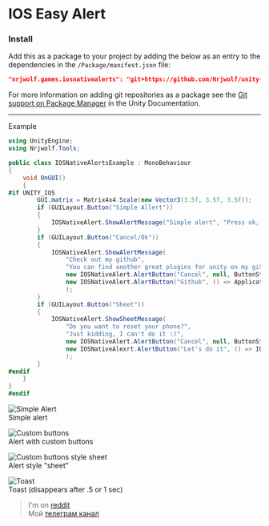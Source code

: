 # IOS Easy Alert

### Install

Add this as a package to your project by adding the below as an entry to the dependencies in the `/Package/manifest.json` file:

```json
"nrjwolf.games.iosnativealerts": "git+https://github.com/Nrjwolf/unity-ios-easy-native-alert" 
```
For more information on adding git repositories as a package see the [Git support on Package Manager](https://docs.unity3d.com/Manual/upm-git.html) in the Unity Documentation.

---

Example
``` c#
using UnityEngine;
using Nrjwolf.Tools;

public class IOSNativeAlertsExample : MonoBehaviour
{
    void OnGUI()
    {
#if UNITY_IOS 
        GUI.matrix = Matrix4x4.Scale(new Vector3(3.5f, 3.5f, 3.5f));
        if (GUILayout.Button("Simple Allert"))
        {
            IOSNativeAlert.ShowAlertMessage("Simple alert", "Press ok, if you're ok");
        }
        if (GUILayout.Button("Cancel/Ok"))
        {
            IOSNativeAlert.ShowAlertMessage(
                "Check out my github",
                "You can find another great plugins for unity on my github account",
                new IOSNativeAlert.AlertButton("Cancel", null, ButtonStyle.Cancel), 
                new IOSNativeAlert.AlertButton("Github", () => Application.OpenURL("https://github.com/Nrjwolf"))
                );
        }
        if (GUILayout.Button("Sheet"))
        {
            IOSNativeAlert.ShowSheetMessage(
                "Do you want to reset your phone?",
                "Just kidding, I can't do it :)",
                new IOSNativeAlert.AlertButton("Cancel", null, ButtonStyle.Cancel),
                new IOSNativeAlexrt.AlertButton("Let's do it", () => IOSNativeAlert.ShowToast("Reseting..."), ButtonStyle.Destructive)
                );
        }
#endif
    }
}
#endif
```

![](https://github.com/Nrjwolf/unity-ios-easy-native-alert/blob/master/images/SimpleAlert.png "Simple Alert") </br>
Simple alert

![](https://github.com/Nrjwolf/unity-ios-easy-native-alert/blob/master/images/AlertButtons.png "Custom buttons") </br>
Alert with custom buttons

![](https://github.com/Nrjwolf/unity-ios-easy-native-alert/blob/master/images/AlertSheets.png "Custom buttons style sheet") </br>
Alert style "sheet"

![](https://github.com/Nrjwolf/unity-ios-easy-native-alert/blob/master/images/Toast.png "Toast") </br>
Toast (disappears after .5 or 1 sec)  

>I'm on [reddit](https://www.reddit.com/r/Nrjwolf/)  
>Мой [телеграм канал](https://t.me/nrjwolf_live)
